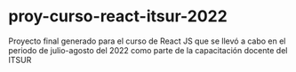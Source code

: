 # proy-curso-react-itsur-2022
Proyecto final generado para el curso de React JS que se llevó a cabo en el periodo de julio-agosto del 2022 como parte de la capacitación docente del ITSUR
